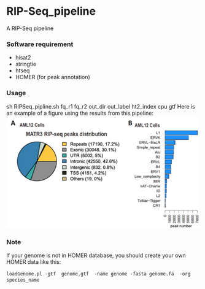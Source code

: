 # RIP-Seq_pipeline
A RIP-Seq pipeline

### Software requirement
- hisat2
- stringtie
- htseq
- HOMER (for peak annotation)

### Usage
sh RIPSeq_pipline.sh fq_r1 fq_r2 out_dir out_label ht2_index cpu gtf
Here is an example of a figure using the results from this pipeline:  
![image](https://github.com/maxuying1218/RIP-Seq_pipeline/blob/main/Peak_Annotation.jpg)

### Note
If your genome is not in HOMER database, you should create your own HOMER data like this:  
```
loadGenome.pl -gtf  genome.gtf  -name genome -fasta genome.fa  -org species_name
```
